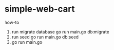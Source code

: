# simple-web-cart


how-to

1. run migrate database
  go run main.go db:migrate
2. run seed
  go run main.go db:seed
3. go run main.go
